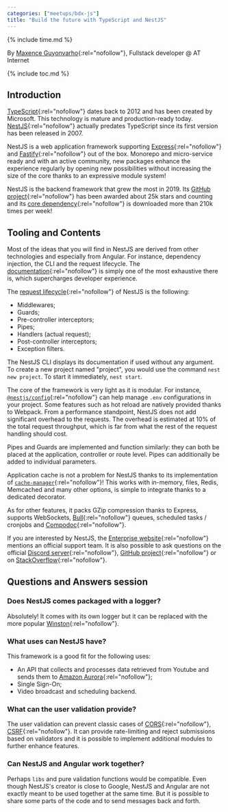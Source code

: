 ```yaml
---
categories: ["meetups/bdx-js"]
title: "Build the future with TypeScript and NestJS"
---
```


{% include time.md %}

By [Maxence Guyonvarho](https://twitter.com/mgv_dev){:rel="nofollow"}, Fullstack developer @ AT Internet

{% include toc.md %}

## Introduction

[TypeScript](https://www.typescriptlang.org/){:rel="nofollow"} dates back to 2012 and has been created by Microsoft.
This technology is mature and production-ready today. [NestJS](https://nestjs.com/){:rel="nofollow"} actually predates
TypeScript since its first version has been released in 2007.

NestJS is a web application framework supporting [Express](https://expressjs.com/){:rel="nofollow"} and [Fastify](https://www.fastify.io/){:rel="nofollow"}
out of the box. Monorepo and micro-service ready and with an active community, new packages enhance the experience
regularly by opening new possibilities without increasing the size of the core thanks to an expressive module system!

NestJS is the backend framework that grew the most in 2019. Its [GitHub project](https://github.com/nestjs/nest){:rel="nofollow"}
has been awarded about 25k stars and counting and its [core dependency](https://www.npmjs.com/package/@nestjs/core){:rel="nofollow"}
is downloaded more than 210k times per week!

## Tooling and Contents

Most of the ideas that you will find in NestJS are derived from other technologies and especially from Angular. For
instance, dependency injection, the CLI and the request lifecycle. The [documentation](https://docs.nestjs.com){:rel="nofollow"}
is simply one of the most exhaustive there is, which supercharges developer experience.

The [request lifecycle](https://docs.nestjs.com/faq/request-lifecycle){:rel="nofollow"} of NestJS is the following:

- Middlewares;
- Guards;
- Pre-controller interceptors;
- Pipes;
- Handlers (actual request);
- Post-controller interceptors;
- Exception filters.

The NestJS CLI displays its documentation if used without any argument. To create a new project named "project", you
would use the command `nest new project`. To start it immediately, `nest start`.

The core of the framework is very light as it is modular. For instance, [`@nestjs/config`](https://www.npmjs.com/package/@nestjs/config){:rel="nofollow"}
can help manage `.env` configurations in your project. Some features such as hot reload are natively provided thanks to
Webpack. From a performance standpoint, NestJS does not add significant overhead to the requests. The overhead is
estimated at 10% of the total request throughput, which is far from what the rest of the request handling should cost.

Pipes and Guards are implemented and function similarly: they can both be placed at the application, controller or route
level. Pipes can additionally be added to individual parameters.

Application cache is not a problem for NestJS thanks to its implementation of [`cache-manager`](https://www.npmjs.com/package/cache-manager){:rel="nofollow"}!
This works with in-memory, files, Redis, Memcached and many other options, is simple to integrate thanks to a dedicated
decorator.

As for other features, it packs GZip compression thanks to Express, supports WebSockets, [Bull](https://github.com/OptimalBits/bull){:rel="nofollow"}
queues, scheduled tasks / cronjobs and [Compodoc](https://compodoc.app/){:rel="nofollow"}.

If you are interested by NestJS, the [Enterprise website](https://enterprise.nestjs.com/){:rel="nofollow"} mentions an
official support team. It is also possible to ask questions on the official [Discord server](https://discordapp.com/invite/G7Qnnhy){:rel="nofollow"},
[GitHub project](https://github.com/nestjs/nest){:rel="nofollow"} or on [StackOverflow](https://stackoverflow.com/questions/tagged/nestjs){:rel="nofollow"}.

## Questions and Answers session

### Does NestJS comes packaged with a logger?

Absolutely! It comes with its own logger but it can be replaced with the more popular [Winston](https://github.com/winstonjs/winston){:rel="nofollow"}.

### What uses can NestJS have?

This framework is a good fit for the following uses:

- An API that collects and processes data retrieved from Youtube and sends them to [Amazon Aurora](https://aws.amazon.com/fr/rds/aurora/){:rel="nofollow"};
- Single Sign-On;
- Video broadcast and scheduling backend.

### What can the user validation provide?

The user validation can prevent classic cases of [CORS](https://developer.mozilla.org/en-US/docs/Web/HTTP/CORS/Errors){:rel="nofollow"},
[CSRF](https://developer.mozilla.org/en-US/docs/Glossary/CSRF){:rel="nofollow"}. It can provide rate-limiting and reject
submissions based on validators and it is possible to implement additional modules to further enhance features.

### Can NestJS and Angular work together?

Perhaps `libs` and pure validation functions would be compatible. Even though NestJS's creator is close to Google,
NestJS and Angular are not exactly meant to be used together at the same time. But it is possible to share some parts of
the code and to send messages back and forth.
